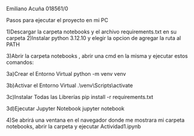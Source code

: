Emiliano Acuña
018561/0

Pasos para ejecutar el proyecto en mi PC

1)Descargar la carpeta notebooks y el archivo requirements.txt en su carpeta 
2)Instalar python 3.12.10 y elegir la opcion de agregar la ruta al PATH

3)Abrir la carpeta notebooks , abrir una cmd en la misma y ejecutar estos comandos:

3a)Crear el Entorno Virtual
python -m venv venv

3b)Activar el Entorno Virtual
.\venv\Scripts\activate

3c)Instalar Todas las Librerías
pip install -r requirements.txt

3d)Ejecutar Jupyter Notebook
jupyter notebook

4)Se abrirá una ventana en el navegador donde me mostrara mi carpeta notebooks, abrir la carpeta y ejecutar Actividad1.ipynb